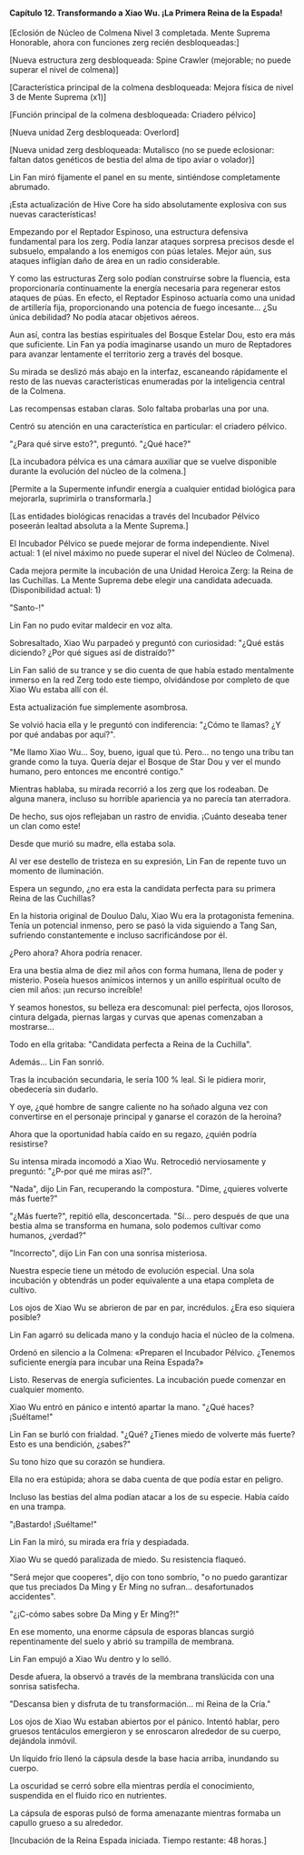 
#### Capítulo 12. Transformando a Xiao Wu. ¡La Primera Reina de la Espada!

[Eclosión de Núcleo de Colmena Nivel 3 completada. Mente Suprema Honorable, ahora con funciones zerg recién desbloqueadas:]

[Nueva estructura zerg desbloqueada: Spine Crawler (mejorable; no puede superar el nivel de colmena)]

[Característica principal de la colmena desbloqueada: Mejora física de nivel 3 de Mente Suprema (x1)]

[Función principal de la colmena desbloqueada: Criadero pélvico]

[Nueva unidad Zerg desbloqueada: Overlord]

[Nueva unidad zerg desbloqueada: Mutalisco (no se puede eclosionar: faltan datos genéticos de bestia del alma de tipo aviar o volador)]

Lin Fan miró fijamente el panel en su mente, sintiéndose completamente abrumado.

¡Esta actualización de Hive Core ha sido absolutamente explosiva con sus nuevas características!

Empezando por el Reptador Espinoso, una estructura defensiva fundamental para los zerg. Podía lanzar ataques sorpresa precisos desde el subsuelo, empalando a los enemigos con púas letales. Mejor aún, sus ataques infligían daño de área en un radio considerable.

Y como las estructuras Zerg solo podían construirse sobre la fluencia, esta proporcionaría continuamente la energía necesaria para regenerar estos ataques de púas. En efecto, el Reptador Espinoso actuaría como una unidad de artillería fija, proporcionando una potencia de fuego incesante... ¿Su única debilidad? No podía atacar objetivos aéreos.

Aun así, contra las bestias espirituales del Bosque Estelar Dou, esto era más que suficiente. Lin Fan ya podía imaginarse usando un muro de Reptadores para avanzar lentamente el territorio zerg a través del bosque.

Su mirada se deslizó más abajo en la interfaz, escaneando rápidamente el resto de las nuevas características enumeradas por la inteligencia central de la Colmena.

Las recompensas estaban claras. Solo faltaba probarlas una por una.

Centró su atención en una característica en particular: el criadero pélvico.

"¿Para qué sirve esto?", preguntó. "¿Qué hace?"

[La incubadora pélvica es una cámara auxiliar que se vuelve disponible durante la evolución del núcleo de la colmena.]

[Permite a la Supermente infundir energía a cualquier entidad biológica para mejorarla, suprimirla o transformarla.]

[Las entidades biológicas renacidas a través del Incubador Pélvico poseerán lealtad absoluta a la Mente Suprema.]

El Incubador Pélvico se puede mejorar de forma independiente. Nivel actual: 1 (el nivel máximo no puede superar el nivel del Núcleo de Colmena).

Cada mejora permite la incubación de una Unidad Heroica Zerg: la Reina de las Cuchillas. La Mente Suprema debe elegir una candidata adecuada. (Disponibilidad actual: 1)

"Santo-!"

Lin Fan no pudo evitar maldecir en voz alta.

Sobresaltado, Xiao Wu parpadeó y preguntó con curiosidad: "¿Qué estás diciendo? ¿Por qué sigues así de distraído?"

Lin Fan salió de su trance y se dio cuenta de que había estado mentalmente inmerso en la red Zerg todo este tiempo, olvidándose por completo de que Xiao Wu estaba allí con él.

Esta actualización fue simplemente asombrosa.

Se volvió hacia ella y le preguntó con indiferencia: "¿Cómo te llamas? ¿Y por qué andabas por aquí?".

"Me llamo Xiao Wu... Soy, bueno, igual que tú. Pero... no tengo una tribu tan grande como la tuya. Quería dejar el Bosque de Star Dou y ver el mundo humano, pero entonces me encontré contigo."

Mientras hablaba, su mirada recorrió a los zerg que los rodeaban. De alguna manera, incluso su horrible apariencia ya no parecía tan aterradora.

De hecho, sus ojos reflejaban un rastro de envidia. ¡Cuánto deseaba tener un clan como este!

Desde que murió su madre, ella estaba sola.

Al ver ese destello de tristeza en su expresión, Lin Fan de repente tuvo un momento de iluminación.

Espera un segundo, ¿no era esta la candidata perfecta para su primera Reina de las Cuchillas?

En la historia original de Douluo Dalu, Xiao Wu era la protagonista femenina. Tenía un potencial inmenso, pero se pasó la vida siguiendo a Tang San, sufriendo constantemente e incluso sacrificándose por él.

¿Pero ahora? Ahora podría renacer.

Era una bestia alma de diez mil años con forma humana, llena de poder y misterio. Poseía huesos anímicos internos y un anillo espiritual oculto de cien mil años: ¡un recurso increíble!

Y seamos honestos, su belleza era descomunal: piel perfecta, ojos llorosos, cintura delgada, piernas largas y curvas que apenas comenzaban a mostrarse...

Todo en ella gritaba: "Candidata perfecta a Reina de la Cuchilla".

Además... Lin Fan sonrió.

Tras la incubación secundaria, le sería 100 % leal. Si le pidiera morir, obedecería sin dudarlo.

Y oye, ¿qué hombre de sangre caliente no ha soñado alguna vez con convertirse en el personaje principal y ganarse el corazón de la heroína?

Ahora que la oportunidad había caído en su regazo, ¿quién podría resistirse?

Su intensa mirada incomodó a Xiao Wu. Retrocedió nerviosamente y preguntó: "¿P-por qué me miras así?".

"Nada", dijo Lin Fan, recuperando la compostura. "Dime, ¿quieres volverte más fuerte?"

"¿Más fuerte?", repitió ella, desconcertada. "Sí... pero después de que una bestia alma se transforma en humana, solo podemos cultivar como humanos, ¿verdad?"

"Incorrecto", dijo Lin Fan con una sonrisa misteriosa.

Nuestra especie tiene un método de evolución especial. Una sola incubación y obtendrás un poder equivalente a una etapa completa de cultivo.

Los ojos de Xiao Wu se abrieron de par en par, incrédulos. ¿Era eso siquiera posible?

Lin Fan agarró su delicada mano y la condujo hacia el núcleo de la colmena.

Ordenó en silencio a la Colmena: «Preparen el Incubador Pélvico. ¿Tenemos suficiente energía para incubar una Reina Espada?»

Listo. Reservas de energía suficientes. La incubación puede comenzar en cualquier momento.

Xiao Wu entró en pánico e intentó apartar la mano. "¿Qué haces? ¡Suéltame!"

Lin Fan se burló con frialdad. "¿Qué? ¿Tienes miedo de volverte más fuerte? Esto es una bendición, ¿sabes?"

Su tono hizo que su corazón se hundiera.

Ella no era estúpida; ahora se daba cuenta de que podía estar en peligro.

Incluso las bestias del alma podían atacar a los de su especie. Había caído en una trampa.

"¡Bastardo! ¡Suéltame!"

Lin Fan la miró, su mirada era fría y despiadada.

Xiao Wu se quedó paralizada de miedo. Su resistencia flaqueó.

"Será mejor que cooperes", dijo con tono sombrío, "o no puedo garantizar que tus preciados Da Ming y Er Ming no sufran... desafortunados accidentes".

"¿¡C-cómo sabes sobre Da Ming y Er Ming?!"

En ese momento, una enorme cápsula de esporas blancas surgió repentinamente del suelo y abrió su trampilla de membrana.

Lin Fan empujó a Xiao Wu dentro y lo selló.

Desde afuera, la observó a través de la membrana translúcida con una sonrisa satisfecha.

"Descansa bien y disfruta de tu transformación... mi Reina de la Cría."

Los ojos de Xiao Wu estaban abiertos por el pánico. Intentó hablar, pero gruesos tentáculos emergieron y se enroscaron alrededor de su cuerpo, dejándola inmóvil.

Un líquido frío llenó la cápsula desde la base hacia arriba, inundando su cuerpo.

La oscuridad se cerró sobre ella mientras perdía el conocimiento, suspendida en el fluido rico en nutrientes.

La cápsula de esporas pulsó de forma amenazante mientras formaba un capullo grueso a su alrededor.

[Incubación de la Reina Espada iniciada. Tiempo restante: 48 horas.]